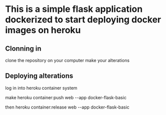 # This is a simple flask application dockerized to start deploying docker images on heroku

## Clonning in
clone the repository on your computer
make your alterations

## Deploying alterations
log in into heroku container system

make heroku container:push web --app docker-flask-basic

then heroku container:release web --app docker-flask-basic

